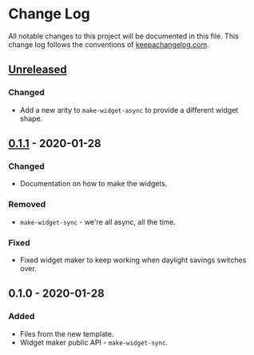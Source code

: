 # Change Log
All notable changes to this project will be documented in this file. This change log follows the conventions of [keepachangelog.com](http://keepachangelog.com/).

## [Unreleased]
### Changed
- Add a new arity to `make-widget-async` to provide a different widget shape.

## [0.1.1] - 2020-01-28
### Changed
- Documentation on how to make the widgets.

### Removed
- `make-widget-sync` - we're all async, all the time.

### Fixed
- Fixed widget maker to keep working when daylight savings switches over.

## 0.1.0 - 2020-01-28
### Added
- Files from the new template.
- Widget maker public API - `make-widget-sync`.

[Unreleased]: https://github.com/your-name/amplitude-template/compare/0.1.1...HEAD
[0.1.1]: https://github.com/your-name/amplitude-template/compare/0.1.0...0.1.1
